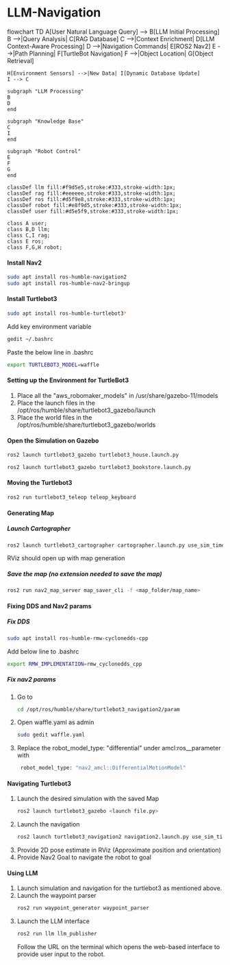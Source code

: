 # LLM-Navigation



flowchart TD
    A[User Natural Language Query] --> B[LLM Initial Processing]
    B -->|Query Analysis| C[RAG Database]
    C -->|Context Enrichment| D[LLM Context-Aware Processing]
    D -->|Navigation Commands| E[ROS2 Nav2]
    E -->|Path Planning| F[TurtleBot Navigation]
    F -->|Object Location| G[Object Retrieval]
    
    H[Environment Sensors] -->|New Data| I[Dynamic Database Update]
    I --> C
    
    subgraph "LLM Processing"
    B
    D
    end
    
    subgraph "Knowledge Base"
    C
    I
    end
    
    subgraph "Robot Control"
    E
    F
    G
    end
    
    classDef llm fill:#f9d5e5,stroke:#333,stroke-width:1px;
    classDef rag fill:#eeeeee,stroke:#333,stroke-width:1px;
    classDef ros fill:#d5f9e8,stroke:#333,stroke-width:1px;
    classDef robot fill:#e8f9d5,stroke:#333,stroke-width:1px;
    classDef user fill:#d5e5f9,stroke:#333,stroke-width:1px;
    
    class A user;
    class B,D llm;
    class C,I rag;
    class E ros;
    class F,G,H robot;

#### Install Nav2
```bash
sudo apt install ros-humble-navigation2
sudo apt install ros-humble-nav2-bringup
```
#### Install Turtlebot3
```bash
sudo apt install ros-humble-turtlebot3*
```
Add key environment variable
```bash
gedit ~/.bashrc
```
Paste the below line in .bashrc
```bash
export TURTLEBOT3_MODEL=waffle
```

#### Setting up the Environment for TurtleBot3

1) Place all the "aws_robomaker_models" in /usr/share/gazebo-11/models
2) Place the launch files in the /opt/ros/humble/share/turtlebot3_gazebo/launch
3) Place the world files in the /opt/ros/humble/share/turtlebot3_gazebo/worlds

#### Open the Simulation on Gazebo
```bash
ros2 launch turtlebot3_gazebo turtlebot3_house.launch.py
```

```bash
ros2 launch turtlebot3_gazebo turtlebot3_bookstore.launch.py
```

#### Moving the Turtlebot3
```bash
ros2 run turtlebot3_teleop teleop_keyboard
```

#### Generating Map
##### Launch Cartographer
```bash
ros2 launch turtlebot3_cartographer cartographer.launch.py use_sim_time:=True
```
RViz should open up with map generation
##### Save the map (no extension needed to save the map)
```bash
ros2 run nav2_map_server map_saver_cli -f <map_folder/map_name>
```

#### Fixing DDS and Nav2 params
##### Fix DDS
```bash
sudo apt install ros-humble-rmw-cyclonedds-cpp
```
Add below line to .bashrc
```bash
export RMW_IMPLEMENTATION=rmw_cyclonedds_cpp
```

##### Fix nav2 params
1) Go to
   ```bash
   cd /opt/ros/humble/share/turtlebot3_navigation2/param
   ```
2) Open waffle.yaml as admin
   ```bash
   sudo gedit waffle.yaml
   ```
3) Replace the robot_model_type: "differential" under amcl:ros__parameter with
   ```bash
    robot_model_type: "nav2_amcl::DifferentialMotionModel"
   ```

#### Navigating Turtlebot3
1) Launch the desired simulation with the saved Map
   ```bash
   ros2 launch turtlebot3_gazebo <launch file.py>
   ```
2) Launch the navigation
   ```bash
   ros2 launch turtlebot3_navigation2 navigation2.launch.py use_sim_time:=True map:=<map_folder/map_name.yaml>
   ```
3) Provide 2D pose estimate in RViz (Approximate position and orientation)
4) Provide Nav2 Goal to navigate the robot to goal

#### Using LLM
1) Launch simulation and navigation for the turtlebot3 as mentioned above.
2) Launch the waypoint parser
   ```bash
   ros2 run waypoint_generator waypoint_parser
   ```
3) Launch the LLM interface
   ```bash
   ros2 run llm llm_publisher
   ```
   Follow the URL on the terminal which opens the web-based interface to provide user input to the robot.







